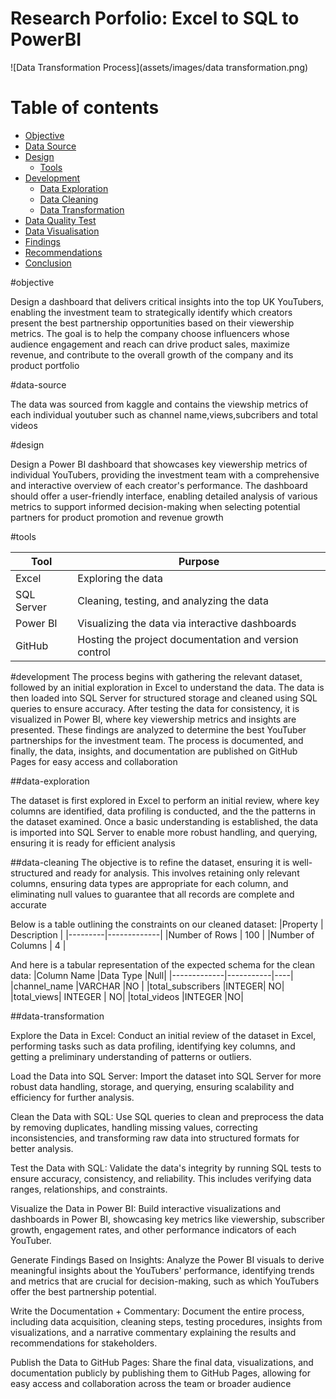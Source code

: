 # Research Porfolio: Excel to SQL to PowerBI

![Data Transformation Process](assets/images/data transformation.png)

# Table of contents

- [Objective](#objective)
- [Data Source](#data-source)
- [Design](#design)
  - [Tools](#tools)
- [Development](#development)
  - [Data Exploration](#data-exploration)
  - [Data Cleaning](#data-cleaning)
  - [Data Transformation](#data-transformation)
- [Data Quality Test](#data-quality-test)
- [Data Visualisation](#data-visualisation)
- [Findings](#findings)
- [Recommendations](#recommendations)
- [Conclusion](#conclusion) 



#objective

Design a dashboard that delivers critical insights into the top UK YouTubers, enabling the investment team to strategically identify which creators present the best partnership opportunities based on their viewership metrics. The goal is to help the company choose influencers whose audience engagement and reach can drive product sales, maximize revenue, and contribute to the overall growth of the company and its product portfolio


#data-source

The data was sourced from kaggle and contains the viewship metrics of each individual youtuber such as channel name,views,subcribers and total videos

#design

Design a Power BI dashboard that showcases key viewership metrics of individual YouTubers, providing the investment team with a comprehensive and interactive overview of each creator's performance. The dashboard should offer a user-friendly interface, enabling detailed analysis of various metrics to support informed decision-making when selecting potential partners for product promotion and revenue growth

#tools

|Tool 	|Purpose|
|-------|-------|
|Excel 	|Exploring the data|
|SQL Server 	|Cleaning, testing, and analyzing the data|
|Power BI 	|Visualizing the data via interactive dashboards|
|GitHub 	|Hosting the project documentation and version control|

#development
The process begins with gathering the relevant dataset, followed by an initial exploration in Excel to understand the data. The data is then loaded into SQL Server for structured storage and cleaned using SQL queries to ensure accuracy. After testing the data for consistency, it is visualized in Power BI, where key viewership metrics and insights are presented. These findings are analyzed to determine the best YouTuber partnerships for the investment team. The process is documented, and finally, the data, insights, and documentation are published on GitHub Pages for easy access and collaboration


##data-exploration

The dataset is first explored in Excel to perform an initial review, where key columns are identified, data profiling is conducted, and the the patterns in the dataset examined. Once a basic understanding is established, the data is imported into SQL Server to enable more robust handling, and querying, ensuring it is ready for  efficient analysis

##data-cleaning
The objective is to refine the dataset, ensuring it is well-structured and ready for analysis. This involves retaining only relevant columns, ensuring data types are appropriate for each column, and eliminating null values to guarantee that all records are complete and accurate

Below is a table outlining the constraints on our cleaned dataset:
|Property |	Description |
|---------|-------------|
|Number of Rows | 	100 |
|Number of Columns |	4 |

And here is a tabular representation of the expected schema for the clean data:
|Column Name 	|Data Type 	|Null|
|-------------|-----------|----|
|channel_name 	|VARCHAR 	|NO |
|total_subscribers 	|INTEGER| 	NO|
|total_views| 	INTEGER |	NO|
|total_videos 	|INTEGER 	|NO|


##data-transformation




Explore the Data in Excel: Conduct an initial review of the dataset in Excel, performing tasks such as data profiling, identifying key columns, and getting a preliminary understanding of patterns or outliers.

Load the Data into SQL Server: Import the dataset into SQL Server for more robust data handling, storage, and querying, ensuring scalability and efficiency for further analysis.

Clean the Data with SQL: Use SQL queries to clean and preprocess the data by removing duplicates, handling missing values, correcting inconsistencies, and transforming raw data into structured formats for better analysis.

Test the Data with SQL: Validate the data's integrity by running SQL tests to ensure accuracy, consistency, and reliability. This includes verifying data ranges, relationships, and constraints.

Visualize the Data in Power BI: Build interactive visualizations and dashboards in Power BI, showcasing key metrics like viewership, subscriber growth, engagement rates, and other performance indicators of each YouTuber.

Generate Findings Based on Insights: Analyze the Power BI visuals to derive meaningful insights about the YouTubers' performance, identifying trends and metrics that are crucial for decision-making, such as which YouTubers offer the best partnership potential.

Write the Documentation + Commentary: Document the entire process, including data acquisition, cleaning steps, testing procedures, insights from visualizations, and a narrative commentary explaining the results and recommendations for stakeholders.

Publish the Data to GitHub Pages: Share the final data, visualizations, and documentation publicly by publishing them to GitHub Pages, allowing for easy access and collaboration across the team or broader audience


























